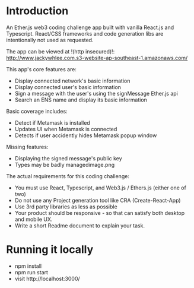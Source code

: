 # Introduction

An Ether.js web3 coding challenge app built with vanilla React.js and Typescript. React/CSS frameworks and code generation libs are intentionally not used as requested.

The app can be viewed at !(http insecured)!: http://www.jackywhlee.com.s3-website-ap-southeast-1.amazonaws.com/ 

This app's core features are:
- Display connected network's basic information
- Display connected user's basic information
- Sign a message with the user's using the signMessage Ether.js api
- Search an ENS name and display its basic information

Basic coverage includes:
- Detect if Metamask is installed
- Updates UI when Metamask is connected
- Detects if user accidently hides Metamask popup window

Missing features:
- Displaying the signed message's public key
- Types may be badly managedimage.png

The actual requirements for this coding challenge:
- You must use React, Typescript, and Web3.js / Ethers.js (either one of two)
- Do not use any Project generation tool like CRA (Create-React-App)
- Use 3rd party libraries as less as possible
- Your product should be responsive - so that can satisfy both desktop and mobile UX.
- Write a short Readme document to explain your task.

# Running it locally
- npm install
- npm run start
- visit http://localhost:3000/